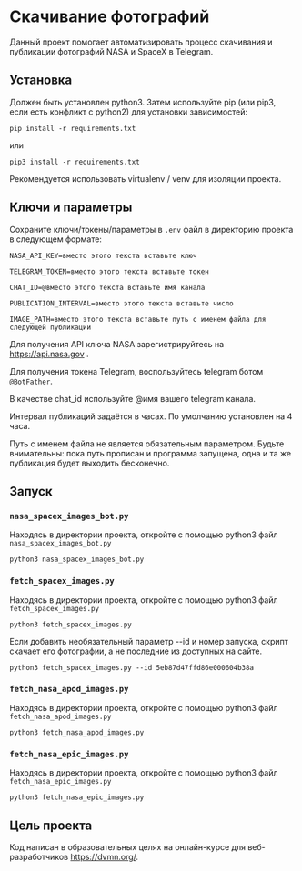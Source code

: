 # Скачивание фотографий

Данный проект помогает автоматизировать процесс скачивания и публикации фотографий NASA и SpaceX в Telegram.


## Установка

Должен быть установлен python3.
Затем используйте pip (или pip3, если есть конфликт с python2) для установки зависимостей:

`pip install -r requirements.txt`

или

`pip3 install -r requirements.txt`

Рекомендуется использовать virtualenv / venv для изоляции проекта.


## Ключи и параметры

Сохраните ключи/токены/параметры в `.env` файл в директорию проекта в следующем формате:

`NASA_API_KEY=вместо этого текста вставьте ключ`

`TELEGRAM_TOKEN=вместо этого текста вставьте токен`

`CHAT_ID=@вместо этого текста вставьте имя канала`

`PUBLICATION_INTERVAL=вместо этого текста вставьте число`

`IMAGE_PATH=вместо этого текста вставьте путь с именем файла для следующей публикации`

Для получения API ключа NASA зарегистрируйтесь на https://api.nasa.gov .

Для получения токена Telegram, воспользуйтесь telegram ботом `@BotFather`.

В качестве chat_id используйте @имя вашего telegram канала.

Интервал публикаций задаётся в часах. По умолчанию установлен на 4 часа.

Путь с именем файла не является обязательным параметром.
Будьте внимательны: пока путь прописан и программа запущена, одна и та же публикация будет выходить бесконечно.


## Запуск

### `nasa_spacex_images_bot.py`

Находясь в директории проекта, откройте с помощью python3 файл `nasa_spacex_images_bot.py`

`python3 nasa_spacex_images_bot.py`


### `fetch_spacex_images.py`

Находясь в директории проекта, откройте с помощью python3 файл `fetch_spacex_images.py`

`python3 fetch_spacex_images.py`

Если добавить необязательный параметр --id и номер запуска, скрипт скачает его фотографии, а не последние из доступных на сайте.

`python3 fetch_spacex_images.py --id 5eb87d47ffd86e000604b38a`


### `fetch_nasa_apod_images.py`

Находясь в директории проекта, откройте с помощью python3 файл `fetch_nasa_apod_images.py`

`python3 fetch_nasa_apod_images.py`


### `fetch_nasa_epic_images.py`

Находясь в директории проекта, откройте с помощью python3 файл `fetch_nasa_epic_images.py`

`python3 fetch_nasa_epic_images.py`


## Цель проекта

Код написан в образовательных целях на онлайн-курсе для веб-разработчиков https://dvmn.org/.